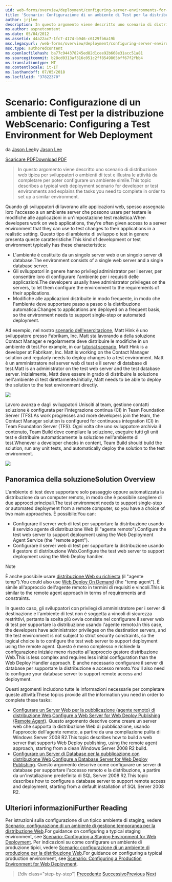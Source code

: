 ```yaml
---
uid: web-forms/overview/deployment/configuring-server-environments-for-web-deployment/scenario-configuring-a-test-environment-for-web-deployment
title: 'Scenario: Configurazione di un ambiente di Test per la distribuzione Web | Microsoft Docs'
author: jrjlee
description: In questo argomento viene descritto uno scenario di distribuzione web tipica per sviluppatori o ambienti di test e illustra le attività da completare per impostare un intervento di servizio...
ms.author: aspnetcontent
ms.date: 05/04/2012
ms.assetid: 44a22ac7-1fc7-4174-b946-c6129fb6a19b
msc.legacyurl: /web-forms/overview/deployment/configuring-server-environments-for-web-deployment/scenario-configuring-a-test-environment-for-web-deployment
msc.type: authoredcontent
ms.openlocfilehash: ba77c944378245ed82d1cee92b668e31acc51a81
ms.sourcegitcommit: b28cd0313af316c051c2ff8549865bff67f2fbb4
ms.translationtype: MT
ms.contentlocale: it-IT
ms.lasthandoff: 07/05/2018
ms.locfileid: "37822370"
---
```

<a name="scenario-configuring-a-test-environment-for-web-deployment"></a><span data-ttu-id="715b5-103">Scenario: Configurazione di un ambiente di Test per la distribuzione Web</span><span class="sxs-lookup"><span data-stu-id="715b5-103">Scenario: Configuring a Test Environment for Web Deployment</span></span>
====================
<span data-ttu-id="715b5-104">da [Jason Lee](https://github.com/jrjlee)</span><span class="sxs-lookup"><span data-stu-id="715b5-104">by [Jason Lee](https://github.com/jrjlee)</span></span>

[<span data-ttu-id="715b5-105">Scaricare PDF</span><span class="sxs-lookup"><span data-stu-id="715b5-105">Download PDF</span></span>](https://msdnshared.blob.core.windows.net/media/MSDNBlogsFS/prod.evol.blogs.msdn.com/CommunityServer.Blogs.Components.WeblogFiles/00/00/00/63/56/8130.DeployingWebAppsInEnterpriseScenarios.pdf)

> <span data-ttu-id="715b5-106">In questo argomento viene descritto uno scenario di distribuzione web tipica per sviluppatori o ambienti di test e illustra le attività da completare per poter configurare un ambiente simile.</span><span class="sxs-lookup"><span data-stu-id="715b5-106">This topic describes a typical web deployment scenario for developer or test environments and explains the tasks you need to complete in order to set up a similar environment.</span></span>


<span data-ttu-id="715b5-107">Quando gli sviluppatori di lavorano alle applicazioni web, spesso assegnata loro l'accesso a un ambiente server che possono usare per testare le modifiche alle applicazioni in un'impostazione test realistica.</span><span class="sxs-lookup"><span data-stu-id="715b5-107">When developers work on web applications, they're often given access to a server environment that they can use to test changes to their applications in a realistic setting.</span></span> <span data-ttu-id="715b5-108">Questo tipo di ambiente di sviluppo o test in genere presenta queste caratteristiche:</span><span class="sxs-lookup"><span data-stu-id="715b5-108">This kind of development or test environment typically has these characteristics:</span></span>

- <span data-ttu-id="715b5-109">L'ambiente è costituito da un singolo server web e un singolo server di database.</span><span class="sxs-lookup"><span data-stu-id="715b5-109">The environment consists of a single web server and a single database server.</span></span>
- <span data-ttu-id="715b5-110">Gli sviluppatori in genere hanno privilegi administrator per i server, per consentire loro di configurare l'ambiente per i requisiti delle applicazioni.</span><span class="sxs-lookup"><span data-stu-id="715b5-110">The developers usually have administrator privileges on the servers, to let them configure the environment to the requirements of their applications.</span></span>
- <span data-ttu-id="715b5-111">Modifiche alle applicazioni distribuite in modo frequente, in modo che l'ambiente deve supportare passo a passo o la distribuzione automatica.</span><span class="sxs-lookup"><span data-stu-id="715b5-111">Changes to applications are deployed on a frequent basis, so the environment needs to support single-step or automated deployment.</span></span>

<span data-ttu-id="715b5-112">Ad esempio, nel nostro [scenario dell'esercitazione](../deploying-web-applications-in-enterprise-scenarios/enterprise-web-deployment-scenario-overview.md), Matt Hink è uno sviluppatore presso Fabrikam, Inc. Matt sta lavorando a della soluzione Contact Manager e regolarmente deve distribuire le modifiche in un ambiente di test.</span><span class="sxs-lookup"><span data-stu-id="715b5-112">For example, in our [tutorial scenario](../deploying-web-applications-in-enterprise-scenarios/enterprise-web-deployment-scenario-overview.md), Matt Hink is a developer at Fabrikam, Inc. Matt is working on the Contact Manager solution and regularly needs to deploy changes to a test environment.</span></span> <span data-ttu-id="715b5-113">Matt è un amministratore nel server web di test e il server di database di test.</span><span class="sxs-lookup"><span data-stu-id="715b5-113">Matt is an administrator on the test web server and the test database server.</span></span> <span data-ttu-id="715b5-114">Inizialmente, Matt deve essere in grado di distribuire la soluzione nell'ambiente di test direttamente.</span><span class="sxs-lookup"><span data-stu-id="715b5-114">Initially, Matt needs to be able to deploy the solution to the test environment directly.</span></span>

![](scenario-configuring-a-test-environment-for-web-deployment/_static/image1.png)

<span data-ttu-id="715b5-115">Lavoro avanza e dagli sviluppatori Unisciti al team, gestione contatti soluzione è configurata per l'integrazione continua (CI) in Team Foundation Server (TFS).</span><span class="sxs-lookup"><span data-stu-id="715b5-115">As work progresses and more developers join the team, the Contact Manager solution is configured for continuous integration (CI) in Team Foundation Server (TFS).</span></span> <span data-ttu-id="715b5-116">Ogni volta che uno sviluppatore archivia il contenuto, Team Build deve compilare la soluzione, eseguire tutti gli unit test e distribuire automaticamente la soluzione nell'ambiente di test.</span><span class="sxs-lookup"><span data-stu-id="715b5-116">Whenever a developer checks in content, Team Build should build the solution, run any unit tests, and automatically deploy the solution to the test environment.</span></span>

![](scenario-configuring-a-test-environment-for-web-deployment/_static/image2.png)

## <a name="solution-overview"></a><span data-ttu-id="715b5-117">Panoramica della soluzione</span><span class="sxs-lookup"><span data-stu-id="715b5-117">Solution Overview</span></span>

<span data-ttu-id="715b5-118">L'ambiente di test deve supportare solo passaggio oppure automatizzata la distribuzione da un computer remoto, in modo che è possibile scegliere di due approcci principali.</span><span class="sxs-lookup"><span data-stu-id="715b5-118">The test environment needs to support single-step or automated deployment from a remote computer, so you have a choice of two main approaches.</span></span> <span data-ttu-id="715b5-119">È possibile:</span><span class="sxs-lookup"><span data-stu-id="715b5-119">You can:</span></span>

- <span data-ttu-id="715b5-120">Configurare il server web di test per supportare la distribuzione usando il servizio agente di distribuzione Web (il "agente remoto").</span><span class="sxs-lookup"><span data-stu-id="715b5-120">Configure the test web server to support deployment using the Web Deployment Agent Service (the "remote agent").</span></span>
- <span data-ttu-id="715b5-121">Configurare il server web di test per supportare la distribuzione usando il gestore di distribuzione Web.</span><span class="sxs-lookup"><span data-stu-id="715b5-121">Configure the test web server to support deployment using the Web Deploy handler.</span></span>

> [!NOTE]
> <span data-ttu-id="715b5-122">È anche possibile usare [distribuzione Web su richiesta](https://technet.microsoft.com/library/ee517345(WS.10).aspx) (il "agente temp").</span><span class="sxs-lookup"><span data-stu-id="715b5-122">You could also use [Web Deploy On Demand](https://technet.microsoft.com/library/ee517345(WS.10).aspx) (the "temp agent").</span></span> <span data-ttu-id="715b5-123">È simile all'approccio dell'agente remoto in termini di requisiti e vincoli.</span><span class="sxs-lookup"><span data-stu-id="715b5-123">This is similar to the remote agent approach in terms of requirements and constraints.</span></span>


<span data-ttu-id="715b5-124">In questo caso, gli sviluppatori con privilegi di amministratore per i server di destinazione e l'ambiente di test non è soggetta a vincoli di sicurezza restrittivi, pertanto la scelta più ovvia consiste nel configurare il server web di test per supportare la distribuzione usando l'agente remoto.</span><span class="sxs-lookup"><span data-stu-id="715b5-124">In this case, the developers have administrator privileges on the destination servers, and the test environment is not subject to strict security constraints, so the logical choice is to configure the test web server to support deployment using the remote agent.</span></span> <span data-ttu-id="715b5-125">Questo è meno complesso e richiede la configurazione iniziale meno rispetto all'approccio gestore distribuzione Web.</span><span class="sxs-lookup"><span data-stu-id="715b5-125">This is less complex and requires less initial configuration than the Web Deploy Handler approach.</span></span> <span data-ttu-id="715b5-126">È anche necessario configurare il server di database per supportare la distribuzione e accesso remoto.</span><span class="sxs-lookup"><span data-stu-id="715b5-126">You'll also need to configure your database server to support remote access and deployment.</span></span>

<span data-ttu-id="715b5-127">Questi argomenti includono tutte le informazioni necessarie per completare queste attività:</span><span class="sxs-lookup"><span data-stu-id="715b5-127">These topics provide all the information you need in order to complete these tasks:</span></span>

- <span data-ttu-id="715b5-128">[Configurare un Server Web per la pubblicazione (agente remoto) di distribuzione Web](configuring-a-web-server-for-web-deploy-publishing-remote-agent.md).</span><span class="sxs-lookup"><span data-stu-id="715b5-128">[Configure a Web Server for Web Deploy Publishing (Remote Agent)](configuring-a-web-server-for-web-deploy-publishing-remote-agent.md).</span></span> <span data-ttu-id="715b5-129">Questo argomento descrive come creare un server web che supporta la distribuzione Web di pubblicazione, usando l'approccio dell'agente remoto, a partire da una compilazione pulita di Windows Server 2008 R2.</span><span class="sxs-lookup"><span data-stu-id="715b5-129">This topic describes how to build a web server that supports Web Deploy publishing, using the remote agent approach, starting from a clean Windows Server 2008 R2 build.</span></span>
- <span data-ttu-id="715b5-130">[Configurare un Server di Database per la pubblicazione con distribuzione Web](configuring-a-database-server-for-web-deploy-publishing.md).</span><span class="sxs-lookup"><span data-stu-id="715b5-130">[Configure a Database Server for Web Deploy Publishing](configuring-a-database-server-for-web-deploy-publishing.md).</span></span> <span data-ttu-id="715b5-131">Questo argomento descrive come configurare un server di database per supportare l'accesso remoto e la distribuzione, a partire da un'installazione predefinita di SQL Server 2008 R2.</span><span class="sxs-lookup"><span data-stu-id="715b5-131">This topic describes how to configure a database server to support remote access and deployment, starting from a default installation of SQL Server 2008 R2.</span></span>

## <a name="further-reading"></a><span data-ttu-id="715b5-132">Ulteriori informazioni</span><span class="sxs-lookup"><span data-stu-id="715b5-132">Further Reading</span></span>

<span data-ttu-id="715b5-133">Per istruzioni sulla configurazione di un tipico ambiente di staging, vedere [Scenario: configurazione di un ambiente di gestione temporanea per la distribuzione Web](scenario-configuring-a-staging-environment-for-web-deployment.md).</span><span class="sxs-lookup"><span data-stu-id="715b5-133">For guidance on configuring a typical staging environment, see [Scenario: Configuring a Staging Environment for Web Deployment](scenario-configuring-a-staging-environment-for-web-deployment.md).</span></span> <span data-ttu-id="715b5-134">Per indicazioni su come configurare un ambiente di produzione tipici, vedere [Scenario: configurazione di un ambiente di produzione per la distribuzione Web](scenario-configuring-a-production-environment-for-web-deployment.md).</span><span class="sxs-lookup"><span data-stu-id="715b5-134">For guidance on configuring a typical production environment, see [Scenario: Configuring a Production Environment for Web Deployment](scenario-configuring-a-production-environment-for-web-deployment.md).</span></span>

> [!div class="step-by-step"]
> <span data-ttu-id="715b5-135">[Precedente](choosing-the-right-approach-to-web-deployment.md)
> [Successivo](scenario-configuring-a-staging-environment-for-web-deployment.md)</span><span class="sxs-lookup"><span data-stu-id="715b5-135">[Previous](choosing-the-right-approach-to-web-deployment.md)
[Next](scenario-configuring-a-staging-environment-for-web-deployment.md)</span></span>
